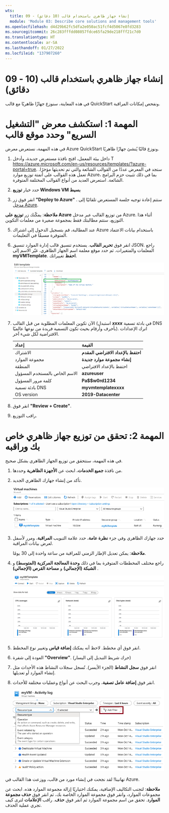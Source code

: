 ```yaml
---
wts:
  title: 09 - إنشاء جهاز ظاهري باستخدام قالب (10 دقائق)
  module: 'Module 03: Describe core solutions and management tools'
ms.openlocfilehash: d4d29b62fc5dfa2e050ac51fcf4d5067e8fd3283
ms.sourcegitcommit: 26c283fffdd08057fdce65fa29de218fff21c7d0
ms.translationtype: HT
ms.contentlocale: ar-SA
ms.lasthandoff: 01/27/2022
ms.locfileid: "137907260"
---
```

# <a name="09---create-a-vm-with-a-template-10-min"></a>09 - إنشاء جهاز ظاهري باستخدام قالب (10 دقائق)

في هذه المعاينة، سنوزع جهازًا ظاهريًا مع قالب QuickStart ونفحص إمكانات المراقبة.

# <a name="task-1-explore-the-quickstart-gallery-and-locate-a-template"></a>المهمة 1: استكشف معرض "التشغيل السريع" وحدد موقع قالب 

في هذه المهمة، نستعرض معرض Azure QuickStart ونوزع قالبًا يُنشئ جهازًا ظاهريًا. 

1. داخل بيئة المعمل، افتح نافذة مستعرض جديدة، وأدخل T https://azure.microsoft.com/en-us/resources/templates/?azure-portal=true. ستجد في المعرض عددًا من القوالب الشائعة والتي تم تحديثها مؤخرًا. تعمل هذه القوالب على أتمتة توزيع موارد Azure، بما في ذلك تثبيت حزم البرامج الشائعة. استعرض العديد من أنواع القوالب المختلفة المتوفرة.

3. حدد خيار **توزيع Windows VM بسيط**

4. انقر فوق زر **"Deploy to Azure"** . ستتم إعادة توجيه جلسة المستعرض تلقائيًا إلى [مدخل Azure](http://portal.azure.com/).

  **ملاحظة**: يمكّنك زر **توزيع على Azure** من توزيع القالب عبر مدخل Azure. أثناء هذا التوزيع، ستتم مطالبتك فقط بمجموعة صغيرة من معلمات التكوين. 

5. عند المطالبة، قم بتسجيل الدخول إلى اشتراك Azure باستخدام بيانات الاعتماد المتوفرة مسبقًا في التعليمات.

6. انقر فوق **تحرير القالب**. يستخدم تنسيق قالب إدارة الموارد تنسيق JSON. راجع المعلمات والمتغيرات.  ثم حدد موقع معلمة اسم الجهاز الظاهري. غيّر الاسم إلى **myVMTemplate**. **احفظ** تغييراتك. 

    ![لقطة شاشة للقالب مع تمييز تغيير اسم الجهاز الظاهري.](../images/0901.png)

7. الآن تكوين المعلمات المطلوبة من قبل القالب (استبدل ***xxxx*** في بادئة تسمية DNS بأحرف وأرقام بحيث تكون التسمية فريدة من نوعها عالميًا). اترك الإعدادات الافتراضية لكل شيء آخر. 

    | إعداد| القيمة|
    |----|----|
    | الاشتراك | **احتفظ بالإعداد الافتراضي المقدم**|
    | مجموعة الموارد | **إنشاء مجموعة موارد جديدة** |
    | المنطقة | احتفظ بالإعداد الافتراضي |
    | ⁧⁩الاسم الخاص بالمستخدم المسؤول⁧⁩ | **azureuser** |
    | كلمة مرور المسؤول | **Pa$$w0rd1234** |
    | بادئة تسمية DNS | **myvmtemplatexxxx** |
    | ⁧⁩OS version⁧⁩ | **2019-Datacenter** |


9. انقر فوق **"Review + Create"**.

10. راقب التوزيع. 

# <a name="task-2-verify-and-monitor-your-virtual-machine-deployment"></a>المهمة 2: تحقق من توزيع جهاز ظاهري خاص بك وراقبه

في هذه المهمة، سنتحقق من توزيع الجهاز الظاهري بشكل صحيح. 

1. من نافذة **جميع الخدمات**، ابحث عن **الأجهزة الظاهرية** وحددها.

2. تأكد من إنشاء جهازك الظاهري الجديد. 

    ![لقطة شاشة لصفحة الأجهزة الظاهرية. ويتم عرض الجهاز الظاهري الجديد وتشغيله.](../images/0902.png)

3. حدد جهازك الظاهري وفي جزء **نظرة عامة**، حدد علامة التبويب **المراقبة**، ومرر لأسفل لعرض بيانات المراقبة.

    **ملاحظة**: يمكن تعديل الإطار الزمني للمراقبة من ساعة واحدة إلى 30 يومًا.

4. راجع مختلف المخططات المتوفرة بما في ذلك **وحدة المعالجة المركزية (المتوسط)** و **الشبكة (الإجمالي)** و **مساحة القرص (الإجمالي)** . 

    ![لقطة شاشة لمخططات مراقبة الجهاز الظاهري.](../images/0903.png)

5. انقر فوق أي مخطط. لاحظ أنه يمكنك **إضافة قياس** وتغيير نوع المخطط.

6. العودة إلى شفرة **"Overview"**. (حرك شريط التبديل إلى اليسار)
7. انقر فوق **سجل النشاط** (الجزء الأيسر). تُسجل سجلات النشاط هذه الأحداث مثل إنشاء الموارد أو تعديلها. 

8. انقر فوق **إضافة عامل تصفية**، وجرب البحث عن أنواع وعمليات مختلفة للأحداث. 

    ![لقطة شاشة لصفحة إضافة عوامل تصفية مع تحديد نوع الحدث.](../images/0904.png)

تهانينا! لقد نجحت في إنشاء مورد من قالب، ووزعت هذا القالب في Azure.

**ملاحظة**: لتجنب التكاليف الإضافية، يمكنك اختياريًا إزالة مجموعة الموارد هذه. ابحث عن مجموعات الموارد، وانقر فوق مجموعة الموارد الخاصة بك، ثم انقر فوق **حذف مجموعة الموارد**. تحقق من اسم مجموعة الموارد ثم انقر فوق **حذف**. راقب **الإعلامات** لترى كيف تجري عملية الحذف.
